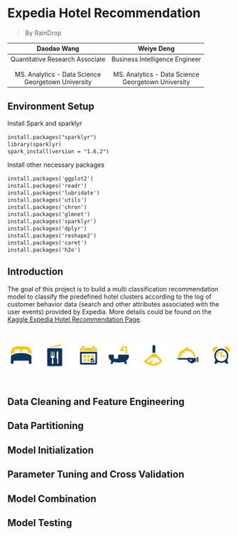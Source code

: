 # Expedia Hotel Recommendation
> By RainDrop

| Daodao Wang| Weiye Deng |
|    :---:    |     :---:  | 
| Quantitative Research Associate <br /> <br /> MS. Analytics - Data Science <br /> Georgetown University | Business Intelligence Engineer  <br /> <br /> MS. Analytics - Data Science <br /> Georgetown University|
 
## Environment Setup

Install Spark and sparklyr
```
install.packages("sparklyr")
library(sparklyr)
spark_install(version = "1.6.2")
```
Install other necessary packages

```
install.packages('ggplot2')
install.packages('readr')
install.packages('lubridate')
install.packages('utils')
install.packages('chron')
install.packages('glmnet')
install.packages('sparklyr')
install.packages('dplyr')
install.packages('reshape2')
install.packages('caret')
install.packages('h2o')
```

## Introduction

The goal of this project is to build a multi classification recommendation model to classify the predefined hotel clusters according to the log of customer behavior data (search and other attributes associated with the user events) provided by Expedia. More details could be found on the [Kaggle Expedia Hotel Recommendation Page](https://www.kaggle.com/c/expedia-hotel-recommendations). 

<br />

![](https://github.com/dwy904/RainDrop_ExpediaRecommendation/blob/master/expedia_icons.png)

<br />

## Data Cleaning and Feature Engineering

## Data Partitioning

## Model Initialization

## Parameter Tuning and Cross Validation

## Model Combination

## Model Testing



